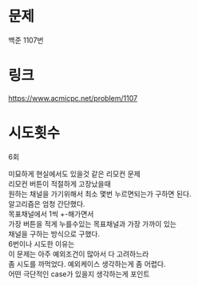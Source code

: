# 문제
백준 1107번

# 링크
https://www.acmicpc.net/problem/1107

# 시도횟수
6회

미묘하게 현실에서도 있을것 같은 리모컨 문제  
리모컨 버튼이 적절하게 고장났을때  
원하는 채널을 가기위해서 최소 몇번 누르면되는가 구하면 된다.  
알고리즘은 엄청 간단했다.  
목표채널에서 1씩 +-해가면서  
가장 버튼을 적게 누를수있는 목표채널과 가장 가까이 있는  
채널을 구하는 방식으로 구했다.  
6번이나 시도한 이유는  
이 문제는 아주 예외조건이 많아서 다 고려하느라  
좀 시도를 까먹었다. 예외케이스 생각하는게 좀 어렵다.  
어떤 극단적인 case가 있을지 생각하는게 포인트